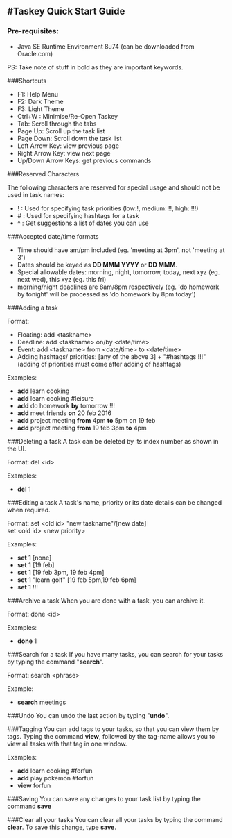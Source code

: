 #Taskey Quick Start Guide
---
### Pre-requisites:
 - Java SE Runtime Environment 8u74 (can be downloaded from Oracle.com) 


PS: Take note of stuff in bold as they are important keywords. 

###Shortcuts
<ul>
  <li>F1: Help Menu
  <li>F2: Dark Theme
  <li>F3: Light Theme 
  <li>Ctrl+W : Minimise/Re-Open Taskey
  <li>Tab: Scroll through the tabs 
  <li>Page Up: Scroll up the task list
  <li>Page Down: Scroll down the task list
  <li>Left Arrow Key: view previous page
  <li>Right Arrow Key: view next page
  <li>Up/Down Arrow Keys: get previous commands
</ul> 

###Reserved Characters

The following characters are reserved for special usage and should not be used in task names:
<ul>
  <li>! : Used for specifying task priorities (low:!, medium: !!, high: !!!)
  <li># : Used for specifying hashtags for a task 
  <li>^ : Get suggestions a list of dates you can use
</ul>

###Accepted date/time formats
<ul>
  <li>Time should have am/pm included (eg. 'meeting at 3pm', not 'meeting at 3') 
  <li>Dates should be keyed as <b>DD MMM YYYY</b> or <b>DD MMM</b>. 
  <li>Special allowable dates: morning, night, tomorrow, today, next xyz (eg. next wed), this xyz (eg. this fri)  
  <li>morning/night deadlines are 8am/8pm respectively (eg. 'do homework by tonight' will be processed as 'do homework by 8pm today')
</ul>

###Adding a task

Format: 

- Floating: add \<taskname\> 
- Deadline: add \<taskname\> on/by \<date/time\> 
- Event: add \<taskname\> from \<date/time\> to \<date/time\>
- Adding hashtags/ priorities: [any of the above 3] + "#hashtags !!!" (adding of priorities must come after adding of hashtags)

Examples: 
<ul> 
  <li><b>add</b> learn cooking
  <li><b>add</b> learn cooking #leisure
  <li><b>add</b> do homework <b>by</b> tomorrow !!! 
  <li><b>add</b> meet friends <b>on</b> 20 feb 2016 
  <li><b>add</b> project meeting <b>from</b> 4pm <b>to</b> 5pm on 19 feb 
  <li><b>add</b> project meeting <b>from</b> 19 feb 3pm <b>to</b> 4pm
</ul> 

###Deleting a task
A task can be deleted by its index number as shown in the UI.

Format: del \<id\>

Examples: 
<ul> 
  <li><b>del</b> 1
</ul> 

###Editing a task
A task's name, priority or its date details can be changed when required.

Format: set \<old id\> "new taskname"/[new date] 
<br> set \<old id\> \<new priority\>

Examples:
<ul> 
  <li><b>set</b> 1 [none] 
  <li><b>set</b> 1 [19 feb] 
  <li><b>set</b> 1 [19 feb 3pm, 19 feb 4pm] 
  <li><b>set</b> 1 "learn golf" [19 feb 5pm,19 feb 6pm]
  <li><b>set</b> 1 !!!
</ul> 

###Archive a task
When you are done with a task, you can archive it. 

Format: done \<id\>

Examples:
<ul> 
  <li><b>done</b> 1
</ul> 

###Search for a task
If you have many tasks, you can search for your tasks by typing the command "<b>search</b>". 

Format: search \<phrase\>

Example:
<ul> 
  <li><b>search</b> meetings
</ul> 

###Undo
You can undo the last action by typing "<b>undo</b>". 

###Tagging
You can add tags to your tasks, so that you can view them by tags.
Typing the command <b>view</b>, followed by the tag-name allows you to view all tasks with that tag in one window. 

Examples: 
<ul> 
  <li><b>add</b> learn cooking #forfun
  <li><b>add</b> play pokemon #forfun
  <li><b>view</b> forfun 
</ul> 

###Saving
You can save any changes to your task list by typing the command <b>save</b>

###Clear all your tasks
You can clear all your tasks by typing the command <b>clear</b>. To save this change, type <b>save</b>. 